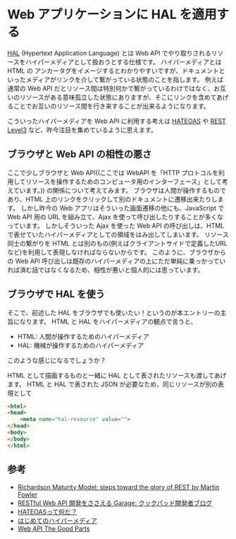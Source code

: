 Web アプリケーションに HAL を適用する
===
[HAL](http://stateless.co/hal_specification.html) (Hypertext Application Language) とは Web API でやり取りされるリソースをハイパーメディアとして扱おうとする仕様です。
ハイパーメディアとは HTML の アンカータグをイメージするとわかりやすいですが、ドキュメントといったメディアがリンクを介して繋がっている状態のことを指します。
例えば通常の Web API だとリソース間は特別何かで繋がっているわけではなく、お互いのリソースがある意味孤立した状態にありますが、そこにリンクを含めてあげることでお互いのリソース間を行き来することが出来るようになります。

こういったハイパーメディアを Web API に利用する考えは [HATEOAS](http://uehaj.hatenablog.com/entry/hateoas) や [REST Level3](http://martinfowler.com/articles/richardsonMaturityModel.html#level3) など、昨今注目を集めているように思えます。

ブラウザと Web API の相性の悪さ
---
ここで少しブラウザと Web API((ここでは WebAPI を「HTTP プロトコルを利用してリソースを操作するためのコンピュータ用のインターフェース」として考えています。)) の関係について考えてみます。
ブラウザは人間が操作するものであり、HTML 上のリンクをクリックして別のドキュメントに遷移出来たりします。
しかし昨今の Web アプリはそういった画面遷移の他にも、JavaScript で Web API 用の URL を組み立て、Ajax を使って呼び出したりすることが多くなっています。
しかしそういった Ajax を使った Web API の呼び出しは、HTML で表せていたハイパーメディアとしての領域をはみ出してしまいます。
リソース同士の繋がりを HTML とは別のもの(例えばクライアントサイドで定義したURLなど)を利用して表現しなければならないからです。
このように、ブラウザからの Web API 呼び出しは既存のハイパーメディアの上にただ単純に乗っかっていれば済む話ではなくなるため、相性が悪いと個人的には思っています。

ブラウザで HAL を使う
---
そこで、前述した HAL をブラウザでも使いたい！というのが本エントリーの主旨になります。
HTML と HAL をハイパーメディアの観点で言うと、

- HTML: 人間が操作するためのハイパーメディア
- HAL: 機械が操作するためのハイパーメディア

このような感じになるでしょうか？

HTML として描画するものと一緒に HAL として表されたリソースも渡してあげます。
HTML と HAL で表された JSON が必要なため、同じリソースが別の表現として

```html
<html>
<head>
    <meta name="hal-resource" value="">
</head>
<body>
</body>
</html>
```

参考
---
- [Richardson Maturity Model: steps toward the glory of REST by Martin Fowler](http://martinfowler.com/articles/richardsonMaturityModel.html)
- [RESTful Web API 開発をささえる Garage: クックパッド開発者ブログ](http://techlife.cookpad.com/entry/2014/11/06/100000)
- [HATEOASって何だ？](http://uehaj.hatenablog.com/entry/hateoas)
- [はじめてのハイパーメディア](https://code.google.com/p/bearsunday/wiki/my_first_hypermedia)
- [Web API The Good Parts](http://www.amazon.co.jp/Web-API-The-Good-Parts/dp/4873116864)
